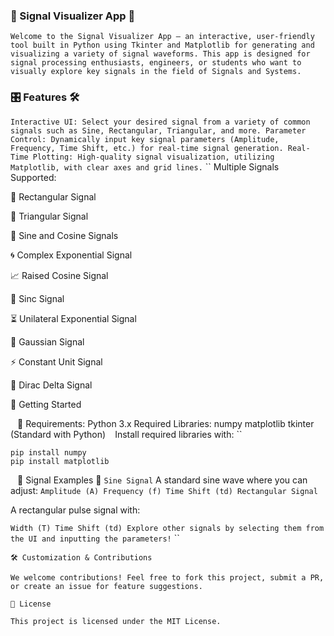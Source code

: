 ### 📡 Signal Visualizer App 🎨
``
Welcome to the Signal Visualizer App — an interactive, user-friendly tool built in Python using Tkinter and Matplotlib for generating and visualizing a variety of signal waveforms. This app is designed for signal processing enthusiasts, engineers, or students who want to visually explore key signals in the field of Signals and Systems.
``
### 🎛️ Features 🛠️
``
Interactive UI: Select your desired signal from a variety of common signals such as Sine, Rectangular, Triangular, and more.
Parameter Control: Dynamically input key signal parameters (Amplitude, Frequency, Time Shift, etc.) for real-time signal generation.
Real-Time Plotting: High-quality signal visualization, utilizing Matplotlib, with clear axes and grid lines.
``
``
Multiple Signals Supported:

📐 Rectangular Signal

🔺 Triangular Signal

🌊 Sine and Cosine Signals

🌀 Complex Exponential Signal

📈 Raised Cosine Signal

📡 Sinc Signal

⏳ Unilateral Exponential Signal

🎯 Gaussian Signal

⚡ Constant Unit Signal

🎯 Dirac Delta Signal

🚀 Getting Started

``
``
🧰 Requirements:
Python 3.x
Required Libraries:
numpy
matplotlib
tkinter (Standard with Python)
``
``
Install required libraries with:
``
```
pip install numpy
pip install matplotlib
```
``
``
🎨 Signal Examples 🌟
``
Sine Signal
``
A standard sine wave where you can adjust:
``
Amplitude (A)
Frequency (f)
Time Shift (td)
Rectangular Signal
``




A rectangular pulse signal with:

``
Width (T)
Time Shift (td)
Explore other signals by selecting them from the UI and inputting the parameters!
``
``

```
🛠️ Customization & Contributions

We welcome contributions! Feel free to fork this project, submit a PR, or create an issue for feature suggestions.

📄 License

This project is licensed under the MIT License.
```
